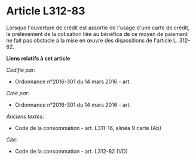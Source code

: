 # Article L312-83

Lorsque l'ouverture de crédit est assortie de l'usage d'une carte de crédit, le prélèvement de la cotisation liée au bénéfice
de ce moyen de paiement ne fait pas obstacle à la mise en œuvre des dispositions de l'article L. 312-82.

**Liens relatifs à cet article**

_Codifié par_:

  - Ordonnance n°2016-301 du 14 mars 2016 - art.

_Créé par_:

  - Ordonnance n°2016-301 du 14 mars 2016 - art.

_Anciens textes_:

  - Code de la consommation - art. L311-16, alinéa 9 carte (Ab)

_Cite_:

  - Code de la consommation - art. L312-82 (VD)

